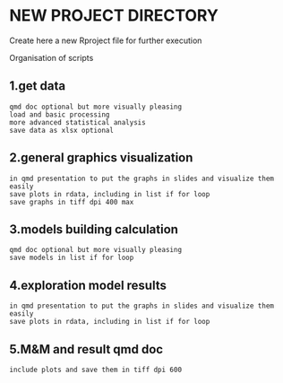 # NEW PROJECT DIRECTORY
Create here a new Rproject file for further execution

Organisation of scripts

## 1.get data 

	qmd doc optional but more visually pleasing
	load and basic processing
	more advanced statistical analysis
	save data as xlsx optional

## 2.general graphics visualization

	in qmd presentation to put the graphs in slides and visualize them easily
	save plots in rdata, including in list if for loop
	save graphs in tiff dpi 400 max

## 3.models building calculation

	qmd doc optional but more visually pleasing
	save models in list if for loop

## 4.exploration model results

	in qmd presentation to put the graphs in slides and visualize them easily
	save plots in rdata, including in list if for loop

## 5.M&M and result qmd doc

	include plots and save them in tiff dpi 600
